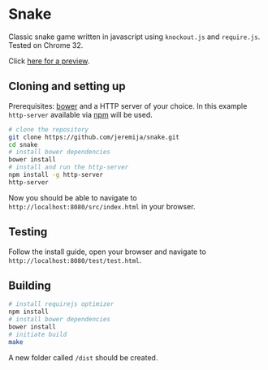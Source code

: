 Snake
=====

Classic snake game written in javascript using `knockout.js` and `require.js`. Tested on Chrome 32.

Click [here for a preview](http://steinerize.com/snake).

Cloning and setting up
----------------------

Prerequisites: [bower](http://bower.io/) and a HTTP server of your choice. In this example `http-server` available via [npm](https://www.npmjs.org/) will be used.

```bash
# clone the repository
git clone https://github.com/jeremija/snake.git
cd snake
# install bower dependencies
bower install
# install and run the http-server
npm install -g http-server
http-server
```

Now you should be able to navigate to `http://localhost:8080/src/index.html` in your browser.

Testing
-------

Follow the install guide, open your browser and navigate to `http://localhost:8080/test/test.html`.

Building
--------

```bash
# install requirejs optimizer
npm install
# install bower dependencies
bower install
# initiate build
make
```

A new folder called `/dist` should be created.

